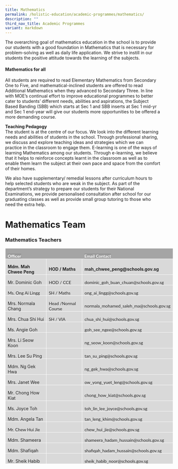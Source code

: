 ```yaml
---
title: Mathematics
permalink: /holistic-education/academic-programmes/mathematics/
description: ""
third_nav_title: Academic Programmes
variant: markdown
---
```

The overarching goal of mathematics education in the school is to provide our students with a good foundation in Mathematics that is necessary for problem-solving as well as daily life application. We strive to instill in our students the positive attitude towards the learning of the subjects.


#### **Mathematics for all**

All students are required to read Elementary Mathematics from Secondary One to Five, and mathematical-inclined students are offered to read Additional Mathematics when they advanced to Secondary Three. In line with MOE’s continual effort to improve educational programmes to better cater to students’ different needs, abilities and aspirations, the Subject Based Banding (SBB) which starts at Sec 1 and SBB inserts at Sec 1 mid-yr and Sec 1 end-year will give our students more opportunities to be offered a more demanding course.  
  
**Teaching Pedagogy**<br>
The student is at the centre of our focus. We look into the different learning needs and abilities of students in the school. Through professional sharing, we discuss and explore teaching ideas and strategies which we can practice in the classroom to engage them. E-learning is one of the ways of learning Mathematics among our students. Through e-learning, we believe that it helps to reinforce concepts learnt in the classroom as well as to enable them learn the subject at their own pace and space from the comfort of their homes.  
  
  
We also have supplementary/ remedial lessons after curriculum hours to help selected students who are weak in the subject. As part of the department’s strategy to prepare our students for their National Examinations, we provide personalised consultation after school for our graduating classes as well as provide small group tutoring to those who need the extra help.

# Mathematics Team
### Mathematics Teachers


<table style="width:108.06%;border-collapse:collapse;border:none;
 mso-border-alt:solid white .5pt;mso-border-themecolor:background1;mso-yfti-tbllook:
 1184;mso-padding-alt:0cm 5.4pt 0cm 5.4pt" width="108%" cellpadding="0" cellspacing="0" border="1" class="MsoTable15Grid5DarkAccent3"><tbody><tr style="mso-yfti-irow:-1;mso-yfti-firstrow:yes;mso-yfti-lastfirstrow:yes;
  height:19.15pt"><td style="width:27.16%;border:solid white 1.0pt;mso-border-themecolor:
  background1;border-right:none;mso-border-top-alt:solid white .5pt;mso-border-top-themecolor:
  background1;mso-border-left-alt:solid white .5pt;mso-border-left-themecolor:
  background1;mso-border-bottom-alt:solid white .5pt;mso-border-bottom-themecolor:
  background1;background:#A5A5A5;mso-background-themecolor:accent3;padding:
  0cm 5.4pt 0cm 5.4pt;height:19.15pt" width="27%"><p style="margin-bottom:0cm;line-height:normal;mso-yfti-cnfc:
  5" class="MsoNormal"><b><span style="font-size:10.5pt;font-family:&quot;Lato&quot;,sans-serif;mso-fareast-font-family:
  &quot;Times New Roman&quot;;color:white;background:#999999;mso-ansi-language:EN-SG">Officer</span></b><b><span style="font-size:10.5pt;mso-fareast-font-family:&quot;Times New Roman&quot;;color:white;
  mso-ansi-language:EN-SG"></span></b></p></td><td style="width:23.9%;border-top:solid white 1.0pt;mso-border-top-themecolor:
  background1;border-left:none;border-bottom:solid white 1.0pt;mso-border-bottom-themecolor:
  background1;border-right:none;mso-border-top-alt:solid white .5pt;mso-border-top-themecolor:
  background1;mso-border-bottom-alt:solid white .5pt;mso-border-bottom-themecolor:
  background1;background:#A5A5A5;mso-background-themecolor:accent3;padding:
  0cm 5.4pt 0cm 5.4pt;height:19.15pt" width="23%"></td><td style="width:48.94%;border:solid white 1.0pt;mso-border-themecolor:
  background1;border-left:none;mso-border-top-alt:solid white .5pt;mso-border-top-themecolor:
  background1;mso-border-bottom-alt:solid white .5pt;mso-border-bottom-themecolor:
  background1;mso-border-right-alt:solid white .5pt;mso-border-right-themecolor:
  background1;background:#A5A5A5;mso-background-themecolor:accent3;padding:
  0cm 5.4pt 0cm 5.4pt;height:19.15pt" width="48%"><p style="margin-bottom:0cm;line-height:normal;mso-yfti-cnfc:
  1" class="MsoNormal"><b><span style="font-size:10.5pt;font-family:&quot;Lato&quot;,sans-serif;mso-fareast-font-family:
  &quot;Times New Roman&quot;;color:white;background:#999999;mso-ansi-language:EN-SG">Email Contact</span></b><b><span style="font-size:10.5pt;mso-fareast-font-family:
  &quot;Times New Roman&quot;;color:white;mso-ansi-language:EN-SG"></span></b></p></td></tr><tr style="mso-yfti-irow:0;height:21.25pt"><td style="width:27.16%;border:solid white 1.0pt;mso-border-themecolor:
  background1;border-top:none;mso-border-top-alt:solid white .5pt;mso-border-top-themecolor:
  background1;mso-border-alt:solid white .5pt;mso-border-themecolor:background1;
  background:#D9D9D9;mso-background-themecolor:background1;mso-background-themeshade:
  217;padding:0cm 5.4pt 0cm 5.4pt;height:21.25pt" width="27%"><p style="margin-bottom:0cm;line-height:normal;mso-yfti-cnfc:
  68" class="MsoNormal"><b><span style="font-size:10.5pt;mso-fareast-font-family:&quot;Times New Roman&quot;;
  color:#222222;mso-ansi-language:EN-SG">Mdm. Mah Chwee Peng</span></b></p></td><td style="width:23.9%;border-top:none;border-left:none;
  border-bottom:solid white 1.0pt;mso-border-bottom-themecolor:background1;
  border-right:solid white 1.0pt;mso-border-right-themecolor:background1;
  mso-border-top-alt:solid white .5pt;mso-border-top-themecolor:background1;
  mso-border-left-alt:solid white .5pt;mso-border-left-themecolor:background1;
  mso-border-alt:solid white .5pt;mso-border-themecolor:background1;background:
  #D9D9D9;mso-background-themecolor:background1;mso-background-themeshade:217;
  padding:0cm 5.4pt 0cm 5.4pt;height:21.25pt" width="23%"><p style="margin-bottom:0cm;line-height:normal;mso-yfti-cnfc:
  64" class="MsoNormal"><b><span style="font-size:10.5pt;mso-fareast-font-family:&quot;Times New Roman&quot;;
  color:#222222;mso-ansi-language:EN-SG">HOD / Maths</span></b></p></td><td style="width:48.94%;border-top:none;border-left:none;
  border-bottom:solid white 1.0pt;mso-border-bottom-themecolor:background1;
  border-right:solid white 1.0pt;mso-border-right-themecolor:background1;
  mso-border-top-alt:solid white .5pt;mso-border-top-themecolor:background1;
  mso-border-left-alt:solid white .5pt;mso-border-left-themecolor:background1;
  mso-border-alt:solid white .5pt;mso-border-themecolor:background1;background:
  #D9D9D9;mso-background-themecolor:background1;mso-background-themeshade:217;
  padding:0cm 5.4pt 0cm 5.4pt;height:21.25pt" width="48%"><p style="margin-bottom:0cm;line-height:normal;mso-yfti-cnfc:
  64" class="MsoNormal"><b><span style="font-size:10.5pt;mso-fareast-font-family:&quot;Times New Roman&quot;;
  color:#222222;mso-ansi-language:EN-SG">mah_chwee_peng@schools.gov.sg</span></b></p></td></tr><tr style="mso-yfti-irow:1;height:21.25pt"><td style="width:27.16%;border:solid white 1.0pt;mso-border-themecolor:
  background1;border-top:none;mso-border-top-alt:solid white .5pt;mso-border-top-themecolor:
  background1;mso-border-alt:solid white .5pt;mso-border-themecolor:background1;
  background:#D9D9D9;mso-background-themecolor:background1;mso-background-themeshade:
  217;padding:0cm 5.4pt 0cm 5.4pt;height:21.25pt" width="27%"><p style="margin-bottom:0cm;line-height:normal;mso-yfti-cnfc:
  4" class="MsoNormal"><span style="font-size:10.5pt;mso-fareast-font-family:&quot;Times New Roman&quot;;
  color:#222222;mso-ansi-language:EN-SG">Mr. Dominic Goh</span></p></td><td style="width:23.9%;border-top:none;border-left:none;
  border-bottom:solid white 1.0pt;mso-border-bottom-themecolor:background1;
  border-right:solid white 1.0pt;mso-border-right-themecolor:background1;
  mso-border-top-alt:solid white .5pt;mso-border-top-themecolor:background1;
  mso-border-left-alt:solid white .5pt;mso-border-left-themecolor:background1;
  mso-border-alt:solid white .5pt;mso-border-themecolor:background1;background:
  #D9D9D9;mso-background-themecolor:background1;mso-background-themeshade:217;
  padding:0cm 5.4pt 0cm 5.4pt;height:21.25pt" width="23%"><p style="margin-bottom:0cm;line-height:normal" class="MsoNormal"><span style="font-size:10.5pt;font-family:&quot;Lato&quot;,sans-serif;mso-fareast-font-family:
  &quot;Times New Roman&quot;;color:#222222;mso-ansi-language:EN-SG">HOD / CCE</span><span style="font-size:10.5pt;mso-fareast-font-family:&quot;Times New Roman&quot;;color:#222222;
  mso-ansi-language:EN-SG"></span></p></td><td style="width:48.94%;border-top:none;border-left:none;
  border-bottom:solid white 1.0pt;mso-border-bottom-themecolor:background1;
  border-right:solid white 1.0pt;mso-border-right-themecolor:background1;
  mso-border-top-alt:solid white .5pt;mso-border-top-themecolor:background1;
  mso-border-left-alt:solid white .5pt;mso-border-left-themecolor:background1;
  mso-border-alt:solid white .5pt;mso-border-themecolor:background1;background:
  #D9D9D9;mso-background-themecolor:background1;mso-background-themeshade:217;
  padding:0cm 5.4pt 0cm 5.4pt;height:21.25pt" width="48%"><p style="margin-bottom:0cm;line-height:normal" class="MsoNormal"><span style="font-size:10.5pt;font-family:&quot;Lato&quot;,sans-serif;mso-fareast-font-family:
  &quot;Times New Roman&quot;;color:#222222;mso-ansi-language:EN-SG">dominic_goh_buan_chuan@schools.gov.sg</span><span style="font-size:10.5pt;mso-fareast-font-family:&quot;Times New Roman&quot;;color:#222222;
  mso-ansi-language:EN-SG"></span></p></td></tr><tr style="mso-yfti-irow:2;height:21.25pt"><td style="width:27.16%;border:solid white 1.0pt;mso-border-themecolor:
  background1;border-top:none;mso-border-top-alt:solid white .5pt;mso-border-top-themecolor:
  background1;mso-border-alt:solid white .5pt;mso-border-themecolor:background1;
  background:#D9D9D9;mso-background-themecolor:background1;mso-background-themeshade:
  217;padding:0cm 5.4pt 0cm 5.4pt;height:21.25pt" width="27%"><p style="margin-bottom:0cm;line-height:normal;mso-yfti-cnfc:
  68" class="MsoNormal"><span style="font-size:10.5pt;font-family:&quot;Lato&quot;,sans-serif;mso-fareast-font-family:
  &quot;Times New Roman&quot;;color:#222222;mso-ansi-language:EN-SG">Ms. Ong Ai Lingg</span><span style="font-size:10.5pt;mso-fareast-font-family:&quot;Times New Roman&quot;;color:#222222;
  mso-ansi-language:EN-SG"></span></p></td><td style="width:23.9%;border-top:none;border-left:none;
  border-bottom:solid white 1.0pt;mso-border-bottom-themecolor:background1;
  border-right:solid white 1.0pt;mso-border-right-themecolor:background1;
  mso-border-top-alt:solid white .5pt;mso-border-top-themecolor:background1;
  mso-border-left-alt:solid white .5pt;mso-border-left-themecolor:background1;
  mso-border-alt:solid white .5pt;mso-border-themecolor:background1;background:
  #D9D9D9;mso-background-themecolor:background1;mso-background-themeshade:217;
  padding:0cm 5.4pt 0cm 5.4pt;height:21.25pt" width="23%"><p style="margin-bottom:0cm;line-height:normal;mso-yfti-cnfc:
  64" class="MsoNormal"><span style="font-size:10.5pt;font-family:&quot;Lato&quot;,sans-serif;mso-fareast-font-family:
  &quot;Times New Roman&quot;;color:#222222;mso-ansi-language:EN-SG">SH / Maths</span><span style="font-size:10.5pt;mso-fareast-font-family:&quot;Times New Roman&quot;;color:#222222;
  mso-ansi-language:EN-SG"></span></p></td><td style="width:48.94%;border-top:none;border-left:none;
  border-bottom:solid white 1.0pt;mso-border-bottom-themecolor:background1;
  border-right:solid white 1.0pt;mso-border-right-themecolor:background1;
  mso-border-top-alt:solid white .5pt;mso-border-top-themecolor:background1;
  mso-border-left-alt:solid white .5pt;mso-border-left-themecolor:background1;
  mso-border-alt:solid white .5pt;mso-border-themecolor:background1;background:
  #D9D9D9;mso-background-themecolor:background1;mso-background-themeshade:217;
  padding:0cm 5.4pt 0cm 5.4pt;height:21.25pt" width="48%"><p style="margin-bottom:0cm;line-height:normal;mso-yfti-cnfc:
  64" class="MsoNormal"><span style="font-size:10.5pt;font-family:&quot;Lato&quot;,sans-serif;mso-fareast-font-family:
  &quot;Times New Roman&quot;;color:#222222;mso-ansi-language:EN-SG">ong_ai_lingg@schools.gov.sg</span><span style="font-size:10.5pt;mso-fareast-font-family:&quot;Times New Roman&quot;;color:#222222;
  mso-ansi-language:EN-SG"></span></p></td></tr><tr style="mso-yfti-irow:3;height:21.25pt"><td style="width:27.16%;border:solid white 1.0pt;mso-border-themecolor:
  background1;border-top:none;mso-border-top-alt:solid white .5pt;mso-border-top-themecolor:
  background1;mso-border-alt:solid white .5pt;mso-border-themecolor:background1;
  background:#D9D9D9;mso-background-themecolor:background1;mso-background-themeshade:
  217;padding:0cm 5.4pt 0cm 5.4pt;height:21.25pt" width="27%"><p style="margin-bottom:0cm;line-height:normal;mso-yfti-cnfc:
  4" class="MsoNormal"><span style="font-size:10.5pt;mso-fareast-font-family:&quot;Times New Roman&quot;;
  color:#222222;mso-ansi-language:EN-SG">Mrs. Normala Chang</span></p></td><td style="width:23.9%;border-top:none;border-left:none;
  border-bottom:solid white 1.0pt;mso-border-bottom-themecolor:background1;
  border-right:solid white 1.0pt;mso-border-right-themecolor:background1;
  mso-border-top-alt:solid white .5pt;mso-border-top-themecolor:background1;
  mso-border-left-alt:solid white .5pt;mso-border-left-themecolor:background1;
  mso-border-alt:solid white .5pt;mso-border-themecolor:background1;background:
  #D9D9D9;mso-background-themecolor:background1;mso-background-themeshade:217;
  padding:0cm 5.4pt 0cm 5.4pt;height:21.25pt" width="23%"><p style="margin-bottom:0cm;line-height:normal" class="MsoNormal"><span style="font-size:10.5pt;font-family:&quot;Lato&quot;,sans-serif;mso-fareast-font-family:
  &quot;Times New Roman&quot;;color:#222222;mso-ansi-language:EN-SG">Head /Normal Course</span><span style="font-size:10.5pt;mso-fareast-font-family:&quot;Times New Roman&quot;;color:#222222;
  mso-ansi-language:EN-SG"></span></p></td><td style="width:48.94%;border-top:none;border-left:none;
  border-bottom:solid white 1.0pt;mso-border-bottom-themecolor:background1;
  border-right:solid white 1.0pt;mso-border-right-themecolor:background1;
  mso-border-top-alt:solid white .5pt;mso-border-top-themecolor:background1;
  mso-border-left-alt:solid white .5pt;mso-border-left-themecolor:background1;
  mso-border-alt:solid white .5pt;mso-border-themecolor:background1;background:
  #D9D9D9;mso-background-themecolor:background1;mso-background-themeshade:217;
  padding:0cm 5.4pt 0cm 5.4pt;height:21.25pt" width="48%"><p style="margin-bottom:0cm;line-height:normal" class="MsoNormal"><span style="font-size:10.5pt;font-family:&quot;Lato&quot;,sans-serif;mso-fareast-font-family:
  &quot;Times New Roman&quot;;color:#222222;mso-ansi-language:EN-SG">normala_mohamed_saleh_ma@schools.gov.sg</span><span style="font-size:10.5pt;mso-fareast-font-family:&quot;Times New Roman&quot;;color:#222222;
  mso-ansi-language:EN-SG"></span></p></td></tr><tr style="mso-yfti-irow:4;height:21.25pt"><td style="width:27.16%;border:solid white 1.0pt;mso-border-themecolor:
  background1;border-top:none;mso-border-top-alt:solid white .5pt;mso-border-top-themecolor:
  background1;mso-border-alt:solid white .5pt;mso-border-themecolor:background1;
  background:#D9D9D9;mso-background-themecolor:background1;mso-background-themeshade:
  217;padding:0cm 5.4pt 0cm 5.4pt;height:21.25pt" width="27%"><p style="margin-bottom:0cm;line-height:normal;mso-yfti-cnfc:
  68" class="MsoNormal"><span style="font-size:10.5pt;mso-fareast-font-family:&quot;Times New Roman&quot;;
  color:#222222;mso-ansi-language:EN-SG">Mrs. Chua Shi Hui</span></p></td><td style="width:23.9%;border-top:none;border-left:none;
  border-bottom:solid white 1.0pt;mso-border-bottom-themecolor:background1;
  border-right:solid white 1.0pt;mso-border-right-themecolor:background1;
  mso-border-top-alt:solid white .5pt;mso-border-top-themecolor:background1;
  mso-border-left-alt:solid white .5pt;mso-border-left-themecolor:background1;
  mso-border-alt:solid white .5pt;mso-border-themecolor:background1;background:
  #D9D9D9;mso-background-themecolor:background1;mso-background-themeshade:217;
  padding:0cm 5.4pt 0cm 5.4pt;height:21.25pt" width="23%"><p style="margin-bottom:0cm;line-height:normal;mso-yfti-cnfc:
  64" class="MsoNormal"><span style="font-size:10.5pt;font-family:&quot;Lato&quot;,sans-serif;mso-fareast-font-family:
  &quot;Times New Roman&quot;;color:#222222;mso-ansi-language:EN-SG">SH / VIA</span><span style="font-size:10.5pt;mso-fareast-font-family:&quot;Times New Roman&quot;;color:#222222;
  mso-ansi-language:EN-SG"></span></p></td><td style="width:48.94%;border-top:none;border-left:none;
  border-bottom:solid white 1.0pt;mso-border-bottom-themecolor:background1;
  border-right:solid white 1.0pt;mso-border-right-themecolor:background1;
  mso-border-top-alt:solid white .5pt;mso-border-top-themecolor:background1;
  mso-border-left-alt:solid white .5pt;mso-border-left-themecolor:background1;
  mso-border-alt:solid white .5pt;mso-border-themecolor:background1;background:
  #D9D9D9;mso-background-themecolor:background1;mso-background-themeshade:217;
  padding:0cm 5.4pt 0cm 5.4pt;height:21.25pt" width="48%"><p style="margin-bottom:0cm;line-height:normal;mso-yfti-cnfc:
  64" class="MsoNormal"><span style="font-size:10.5pt;font-family:&quot;Lato&quot;,sans-serif;mso-fareast-font-family:
  &quot;Times New Roman&quot;;color:#222222;mso-ansi-language:EN-SG">chua_shi_hui@schools.gov.sg</span><span style="font-size:10.5pt;mso-fareast-font-family:&quot;Times New Roman&quot;;color:#222222;
  mso-ansi-language:EN-SG"></span></p></td></tr><tr style="mso-yfti-irow:5;height:21.25pt"><td style="width:27.16%;border:solid white 1.0pt;mso-border-themecolor:
  background1;border-top:none;mso-border-top-alt:solid white .5pt;mso-border-top-themecolor:
  background1;mso-border-alt:solid white .5pt;mso-border-themecolor:background1;
  background:#D9D9D9;mso-background-themecolor:background1;mso-background-themeshade:
  217;padding:0cm 5.4pt 0cm 5.4pt;height:21.25pt" width="27%"><p style="margin-bottom:0cm;line-height:normal;mso-yfti-cnfc:
  4" class="MsoNormal"><span style="font-size:10.5pt;mso-fareast-font-family:&quot;Times New Roman&quot;;
  color:#222222;mso-ansi-language:EN-SG">Ms. Angie Goh</span></p></td><td style="width:23.9%;border-top:none;border-left:none;
  border-bottom:solid white 1.0pt;mso-border-bottom-themecolor:background1;
  border-right:solid white 1.0pt;mso-border-right-themecolor:background1;
  mso-border-top-alt:solid white .5pt;mso-border-top-themecolor:background1;
  mso-border-left-alt:solid white .5pt;mso-border-left-themecolor:background1;
  mso-border-alt:solid white .5pt;mso-border-themecolor:background1;background:
  #D9D9D9;mso-background-themecolor:background1;mso-background-themeshade:217;
  padding:0cm 5.4pt 0cm 5.4pt;height:21.25pt" width="23%"></td><td style="width:48.94%;border-top:none;border-left:none;
  border-bottom:solid white 1.0pt;mso-border-bottom-themecolor:background1;
  border-right:solid white 1.0pt;mso-border-right-themecolor:background1;
  mso-border-top-alt:solid white .5pt;mso-border-top-themecolor:background1;
  mso-border-left-alt:solid white .5pt;mso-border-left-themecolor:background1;
  mso-border-alt:solid white .5pt;mso-border-themecolor:background1;background:
  #D9D9D9;mso-background-themecolor:background1;mso-background-themeshade:217;
  padding:0cm 5.4pt 0cm 5.4pt;height:21.25pt" width="48%"><p style="margin-bottom:0cm;line-height:normal" class="MsoNormal"><span style="font-size:10.5pt;font-family:&quot;Lato&quot;,sans-serif;mso-fareast-font-family:
  &quot;Times New Roman&quot;;color:#222222;mso-ansi-language:EN-SG">goh_see_ngee@schools.gov.sg</span><span style="font-size:10.5pt;mso-fareast-font-family:&quot;Times New Roman&quot;;color:#222222;
  mso-ansi-language:EN-SG"></span></p></td></tr><tr style="mso-yfti-irow:6;height:21.25pt"><td style="width:27.16%;border:solid white 1.0pt;mso-border-themecolor:
  background1;border-top:none;mso-border-top-alt:solid white .5pt;mso-border-top-themecolor:
  background1;mso-border-alt:solid white .5pt;mso-border-themecolor:background1;
  background:#D9D9D9;mso-background-themecolor:background1;mso-background-themeshade:
  217;padding:0cm 5.4pt 0cm 5.4pt;height:21.25pt" width="27%"><p style="margin-bottom:0cm;line-height:normal;mso-yfti-cnfc:
  68" class="MsoNormal"><span style="font-size:10.5pt;mso-fareast-font-family:&quot;Times New Roman&quot;;
  color:#222222;mso-ansi-language:EN-SG">Mrs. Li Seow Koon</span></p></td><td style="width:23.9%;border-top:none;border-left:none;
  border-bottom:solid white 1.0pt;mso-border-bottom-themecolor:background1;
  border-right:solid white 1.0pt;mso-border-right-themecolor:background1;
  mso-border-top-alt:solid white .5pt;mso-border-top-themecolor:background1;
  mso-border-left-alt:solid white .5pt;mso-border-left-themecolor:background1;
  mso-border-alt:solid white .5pt;mso-border-themecolor:background1;background:
  #D9D9D9;mso-background-themecolor:background1;mso-background-themeshade:217;
  padding:0cm 5.4pt 0cm 5.4pt;height:21.25pt" width="23%"></td><td style="width:48.94%;border-top:none;border-left:none;
  border-bottom:solid white 1.0pt;mso-border-bottom-themecolor:background1;
  border-right:solid white 1.0pt;mso-border-right-themecolor:background1;
  mso-border-top-alt:solid white .5pt;mso-border-top-themecolor:background1;
  mso-border-left-alt:solid white .5pt;mso-border-left-themecolor:background1;
  mso-border-alt:solid white .5pt;mso-border-themecolor:background1;background:
  #D9D9D9;mso-background-themecolor:background1;mso-background-themeshade:217;
  padding:0cm 5.4pt 0cm 5.4pt;height:21.25pt" width="48%"><p style="margin-bottom:0cm;line-height:normal;mso-yfti-cnfc:
  64" class="MsoNormal"><span style="font-size:10.5pt;font-family:&quot;Lato&quot;,sans-serif;mso-fareast-font-family:
  &quot;Times New Roman&quot;;color:#222222;mso-ansi-language:EN-SG">ng_seow_koon@schools.gov.sg</span><span style="font-size:10.5pt;mso-fareast-font-family:&quot;Times New Roman&quot;;color:#222222;
  mso-ansi-language:EN-SG"></span></p></td></tr><tr style="mso-yfti-irow:7;height:21.25pt"><td style="width:27.16%;border:solid white 1.0pt;mso-border-themecolor:
  background1;border-top:none;mso-border-top-alt:solid white .5pt;mso-border-top-themecolor:
  background1;mso-border-alt:solid white .5pt;mso-border-themecolor:background1;
  background:#D9D9D9;mso-background-themecolor:background1;mso-background-themeshade:
  217;padding:0cm 5.4pt 0cm 5.4pt;height:21.25pt" width="27%"><p style="margin-bottom:0cm;line-height:normal;mso-yfti-cnfc:
  4" class="MsoNormal"><span style="font-size:10.5pt;mso-fareast-font-family:&quot;Times New Roman&quot;;
  color:#222222;mso-ansi-language:EN-SG">Mrs. Lee Su Ping</span></p></td><td style="width:23.9%;border-top:none;border-left:none;
  border-bottom:solid white 1.0pt;mso-border-bottom-themecolor:background1;
  border-right:solid white 1.0pt;mso-border-right-themecolor:background1;
  mso-border-top-alt:solid white .5pt;mso-border-top-themecolor:background1;
  mso-border-left-alt:solid white .5pt;mso-border-left-themecolor:background1;
  mso-border-alt:solid white .5pt;mso-border-themecolor:background1;background:
  #D9D9D9;mso-background-themecolor:background1;mso-background-themeshade:217;
  padding:0cm 5.4pt 0cm 5.4pt;height:21.25pt" width="23%"></td><td style="width:48.94%;border-top:none;border-left:none;
  border-bottom:solid white 1.0pt;mso-border-bottom-themecolor:background1;
  border-right:solid white 1.0pt;mso-border-right-themecolor:background1;
  mso-border-top-alt:solid white .5pt;mso-border-top-themecolor:background1;
  mso-border-left-alt:solid white .5pt;mso-border-left-themecolor:background1;
  mso-border-alt:solid white .5pt;mso-border-themecolor:background1;background:
  #D9D9D9;mso-background-themecolor:background1;mso-background-themeshade:217;
  padding:0cm 5.4pt 0cm 5.4pt;height:21.25pt" width="48%"><p style="margin-bottom:0cm;line-height:normal" class="MsoNormal"><span style="font-size:10.5pt;font-family:&quot;Lato&quot;,sans-serif;mso-fareast-font-family:
  &quot;Times New Roman&quot;;color:#222222;mso-ansi-language:EN-SG">tan_su_ping@schools.gov.sg</span><span style="font-size:10.5pt;mso-fareast-font-family:&quot;Times New Roman&quot;;color:#222222;
  mso-ansi-language:EN-SG"></span></p></td></tr><tr style="mso-yfti-irow:8;height:21.25pt"><td style="width:27.16%;border:solid white 1.0pt;mso-border-themecolor:
  background1;border-top:none;mso-border-top-alt:solid white .5pt;mso-border-top-themecolor:
  background1;mso-border-alt:solid white .5pt;mso-border-themecolor:background1;
  background:#D9D9D9;mso-background-themecolor:background1;mso-background-themeshade:
  217;padding:0cm 5.4pt 0cm 5.4pt;height:21.25pt" width="27%"><p style="margin-bottom:0cm;line-height:normal;mso-yfti-cnfc:
  68" class="MsoNormal"><span style="font-size:10.5pt;mso-fareast-font-family:&quot;Times New Roman&quot;;
  color:#222222;mso-ansi-language:EN-SG">Mdm. Ng Gek Hwa</span></p></td><td style="width:23.9%;border-top:none;border-left:none;
  border-bottom:solid white 1.0pt;mso-border-bottom-themecolor:background1;
  border-right:solid white 1.0pt;mso-border-right-themecolor:background1;
  mso-border-top-alt:solid white .5pt;mso-border-top-themecolor:background1;
  mso-border-left-alt:solid white .5pt;mso-border-left-themecolor:background1;
  mso-border-alt:solid white .5pt;mso-border-themecolor:background1;background:
  #D9D9D9;mso-background-themecolor:background1;mso-background-themeshade:217;
  padding:0cm 5.4pt 0cm 5.4pt;height:21.25pt" width="23%"></td><td style="width:48.94%;border-top:none;border-left:none;
  border-bottom:solid white 1.0pt;mso-border-bottom-themecolor:background1;
  border-right:solid white 1.0pt;mso-border-right-themecolor:background1;
  mso-border-top-alt:solid white .5pt;mso-border-top-themecolor:background1;
  mso-border-left-alt:solid white .5pt;mso-border-left-themecolor:background1;
  mso-border-alt:solid white .5pt;mso-border-themecolor:background1;background:
  #D9D9D9;mso-background-themecolor:background1;mso-background-themeshade:217;
  padding:0cm 5.4pt 0cm 5.4pt;height:21.25pt" width="48%"><p style="margin-bottom:0cm;line-height:normal;mso-yfti-cnfc:
  64" class="MsoNormal"><span style="font-size:10.5pt;font-family:&quot;Lato&quot;,sans-serif;mso-fareast-font-family:
  &quot;Times New Roman&quot;;color:#222222;mso-ansi-language:EN-SG">ng_gek_hwa@schools.gov.sg</span><span style="font-size:10.5pt;mso-fareast-font-family:&quot;Times New Roman&quot;;color:#222222;
  mso-ansi-language:EN-SG"></span></p></td></tr><tr style="mso-yfti-irow:9;height:21.25pt"><td style="width:27.16%;border:solid white 1.0pt;mso-border-themecolor:
  background1;border-top:none;mso-border-top-alt:solid white .5pt;mso-border-top-themecolor:
  background1;mso-border-alt:solid white .5pt;mso-border-themecolor:background1;
  background:#D9D9D9;mso-background-themecolor:background1;mso-background-themeshade:
  217;padding:0cm 5.4pt 0cm 5.4pt;height:21.25pt" width="27%"><p style="margin-bottom:0cm;line-height:normal;mso-yfti-cnfc:
  4" class="MsoNormal"><span style="font-size:10.5pt;mso-fareast-font-family:&quot;Times New Roman&quot;;
  color:#222222;mso-ansi-language:EN-SG">Mrs. Janet Wee</span></p></td><td style="width:23.9%;border-top:none;border-left:none;
  border-bottom:solid white 1.0pt;mso-border-bottom-themecolor:background1;
  border-right:solid white 1.0pt;mso-border-right-themecolor:background1;
  mso-border-top-alt:solid white .5pt;mso-border-top-themecolor:background1;
  mso-border-left-alt:solid white .5pt;mso-border-left-themecolor:background1;
  mso-border-alt:solid white .5pt;mso-border-themecolor:background1;background:
  #D9D9D9;mso-background-themecolor:background1;mso-background-themeshade:217;
  padding:0cm 5.4pt 0cm 5.4pt;height:21.25pt" width="23%"></td><td style="width:48.94%;border-top:none;border-left:none;
  border-bottom:solid white 1.0pt;mso-border-bottom-themecolor:background1;
  border-right:solid white 1.0pt;mso-border-right-themecolor:background1;
  mso-border-top-alt:solid white .5pt;mso-border-top-themecolor:background1;
  mso-border-left-alt:solid white .5pt;mso-border-left-themecolor:background1;
  mso-border-alt:solid white .5pt;mso-border-themecolor:background1;background:
  #D9D9D9;mso-background-themecolor:background1;mso-background-themeshade:217;
  padding:0cm 5.4pt 0cm 5.4pt;height:21.25pt" width="48%"><p style="margin-bottom:0cm;line-height:normal" class="MsoNormal"><span style="font-size:10.5pt;font-family:&quot;Lato&quot;,sans-serif;mso-fareast-font-family:
  &quot;Times New Roman&quot;;color:#222222;mso-ansi-language:EN-SG">ow_yong_yuet_leng@schools.gov.sg</span><span style="font-size:10.5pt;mso-fareast-font-family:&quot;Times New Roman&quot;;color:#222222;
  mso-ansi-language:EN-SG"></span></p></td></tr><tr style="mso-yfti-irow:10;height:21.25pt"><td style="width:27.16%;border:solid white 1.0pt;mso-border-themecolor:
  background1;border-top:none;mso-border-top-alt:solid white .5pt;mso-border-top-themecolor:
  background1;mso-border-alt:solid white .5pt;mso-border-themecolor:background1;
  background:#D9D9D9;mso-background-themecolor:background1;mso-background-themeshade:
  217;padding:0cm 5.4pt 0cm 5.4pt;height:21.25pt" width="27%"><p style="margin-bottom:0cm;line-height:normal;mso-yfti-cnfc:
  68" class="MsoNormal"><span style="font-size:10.5pt;mso-fareast-font-family:&quot;Times New Roman&quot;;
  color:#222222;mso-ansi-language:EN-SG">Mr. Chong How Kiat</span></p></td><td style="width:23.9%;border-top:none;border-left:none;
  border-bottom:solid white 1.0pt;mso-border-bottom-themecolor:background1;
  border-right:solid white 1.0pt;mso-border-right-themecolor:background1;
  mso-border-top-alt:solid white .5pt;mso-border-top-themecolor:background1;
  mso-border-left-alt:solid white .5pt;mso-border-left-themecolor:background1;
  mso-border-alt:solid white .5pt;mso-border-themecolor:background1;background:
  #D9D9D9;mso-background-themecolor:background1;mso-background-themeshade:217;
  padding:0cm 5.4pt 0cm 5.4pt;height:21.25pt" width="23%"></td><td style="width:48.94%;border-top:none;border-left:none;
  border-bottom:solid white 1.0pt;mso-border-bottom-themecolor:background1;
  border-right:solid white 1.0pt;mso-border-right-themecolor:background1;
  mso-border-top-alt:solid white .5pt;mso-border-top-themecolor:background1;
  mso-border-left-alt:solid white .5pt;mso-border-left-themecolor:background1;
  mso-border-alt:solid white .5pt;mso-border-themecolor:background1;background:
  #D9D9D9;mso-background-themecolor:background1;mso-background-themeshade:217;
  padding:0cm 5.4pt 0cm 5.4pt;height:21.25pt" width="48%"><p style="margin-bottom:0cm;line-height:normal;mso-yfti-cnfc:
  64" class="MsoNormal"><span style="font-size:10.5pt;font-family:&quot;Lato&quot;,sans-serif;mso-fareast-font-family:
  &quot;Times New Roman&quot;;color:#222222;mso-ansi-language:EN-SG">chong_how_kiat@schools.gov.sg</span><span style="font-size:10.5pt;mso-fareast-font-family:&quot;Times New Roman&quot;;color:#222222;
  mso-ansi-language:EN-SG"></span></p></td></tr><tr style="mso-yfti-irow:11;height:21.25pt"><td style="width:27.16%;border:solid white 1.0pt;mso-border-themecolor:
  background1;border-top:none;mso-border-top-alt:solid white .5pt;mso-border-top-themecolor:
  background1;mso-border-alt:solid white .5pt;mso-border-themecolor:background1;
  background:#D9D9D9;mso-background-themecolor:background1;mso-background-themeshade:
  217;padding:0cm 5.4pt 0cm 5.4pt;height:21.25pt" width="27%"><p style="margin-bottom:0cm;line-height:normal;mso-yfti-cnfc:
  4" class="MsoNormal"><span style="font-size:10.5pt;mso-fareast-font-family:&quot;Times New Roman&quot;;
  color:#222222;mso-ansi-language:EN-SG">Ms. Joyce Toh</span></p></td><td style="width:23.9%;border-top:none;border-left:none;
  border-bottom:solid white 1.0pt;mso-border-bottom-themecolor:background1;
  border-right:solid white 1.0pt;mso-border-right-themecolor:background1;
  mso-border-top-alt:solid white .5pt;mso-border-top-themecolor:background1;
  mso-border-left-alt:solid white .5pt;mso-border-left-themecolor:background1;
  mso-border-alt:solid white .5pt;mso-border-themecolor:background1;background:
  #D9D9D9;mso-background-themecolor:background1;mso-background-themeshade:217;
  padding:0cm 5.4pt 0cm 5.4pt;height:21.25pt" width="23%"></td><td style="width:48.94%;border-top:none;border-left:none;
  border-bottom:solid white 1.0pt;mso-border-bottom-themecolor:background1;
  border-right:solid white 1.0pt;mso-border-right-themecolor:background1;
  mso-border-top-alt:solid white .5pt;mso-border-top-themecolor:background1;
  mso-border-left-alt:solid white .5pt;mso-border-left-themecolor:background1;
  mso-border-alt:solid white .5pt;mso-border-themecolor:background1;background:
  #D9D9D9;mso-background-themecolor:background1;mso-background-themeshade:217;
  padding:0cm 5.4pt 0cm 5.4pt;height:21.25pt" width="48%"><p style="margin-bottom:0cm;line-height:normal" class="MsoNormal"><span style="font-size:10.5pt;font-family:&quot;Lato&quot;,sans-serif;mso-fareast-font-family:
  &quot;Times New Roman&quot;;color:#222222;mso-ansi-language:EN-SG">toh_lin_lee_joyce@schools.gov.sg</span><span style="font-size:10.5pt;mso-fareast-font-family:&quot;Times New Roman&quot;;color:#222222;
  mso-ansi-language:EN-SG"></span></p></td></tr><tr style="mso-yfti-irow:12;height:21.25pt"><td style="width:27.16%;border:solid white 1.0pt;mso-border-themecolor:
  background1;border-top:none;mso-border-top-alt:solid white .5pt;mso-border-top-themecolor:
  background1;mso-border-alt:solid white .5pt;mso-border-themecolor:background1;
  background:#D9D9D9;mso-background-themecolor:background1;mso-background-themeshade:
  217;padding:0cm 5.4pt 0cm 5.4pt;height:21.25pt" width="27%"><p style="margin-bottom:0cm;line-height:normal;mso-yfti-cnfc:
  68" class="MsoNormal"><span style="font-size:10.5pt;mso-fareast-font-family:&quot;Times New Roman&quot;;
  color:#222222;mso-ansi-language:EN-SG">Mdm. Angela Tan</span></p></td><td style="width:23.9%;border-top:none;border-left:none;
  border-bottom:solid white 1.0pt;mso-border-bottom-themecolor:background1;
  border-right:solid white 1.0pt;mso-border-right-themecolor:background1;
  mso-border-top-alt:solid white .5pt;mso-border-top-themecolor:background1;
  mso-border-left-alt:solid white .5pt;mso-border-left-themecolor:background1;
  mso-border-alt:solid white .5pt;mso-border-themecolor:background1;background:
  #D9D9D9;mso-background-themecolor:background1;mso-background-themeshade:217;
  padding:0cm 5.4pt 0cm 5.4pt;height:21.25pt" width="23%"></td><td style="width:48.94%;border-top:none;border-left:none;
  border-bottom:solid white 1.0pt;mso-border-bottom-themecolor:background1;
  border-right:solid white 1.0pt;mso-border-right-themecolor:background1;
  mso-border-top-alt:solid white .5pt;mso-border-top-themecolor:background1;
  mso-border-left-alt:solid white .5pt;mso-border-left-themecolor:background1;
  mso-border-alt:solid white .5pt;mso-border-themecolor:background1;background:
  #D9D9D9;mso-background-themecolor:background1;mso-background-themeshade:217;
  padding:0cm 5.4pt 0cm 5.4pt;height:21.25pt" width="48%"><p style="margin-bottom:0cm;line-height:normal;mso-yfti-cnfc:
  64" class="MsoNormal"><span style="font-size:10.5pt;font-family:&quot;Lato&quot;,sans-serif;mso-fareast-font-family:
  &quot;Times New Roman&quot;;color:#222222;mso-ansi-language:EN-SG">tan_leng_khim@schools.gov.sg</span><span style="font-size:10.5pt;mso-fareast-font-family:&quot;Times New Roman&quot;;color:#222222;
  mso-ansi-language:EN-SG"></span></p></td></tr><tr style="mso-yfti-irow:13;height:21.25pt"><td style="width:27.16%;border:solid white 1.0pt;mso-border-themecolor:
  background1;border-top:none;mso-border-top-alt:solid white .5pt;mso-border-top-themecolor:
  background1;mso-border-alt:solid white .5pt;mso-border-themecolor:background1;
  background:#D9D9D9;mso-background-themecolor:background1;mso-background-themeshade:
  217;padding:0cm 5.4pt 0cm 5.4pt;height:21.25pt" width="27%"><p style="margin-bottom:0cm;line-height:normal;mso-yfti-cnfc:
  4" class="MsoNormal"><span style="font-size:10.5pt;font-family:&quot;Lato&quot;,sans-serif;mso-fareast-font-family:
  &quot;Times New Roman&quot;;color:#222222;mso-ansi-language:EN-SG">Mr. Chew Hui Jie</span><span style="font-size:10.5pt;mso-fareast-font-family:&quot;Times New Roman&quot;;color:#222222;
  mso-ansi-language:EN-SG"></span></p></td><td style="width:23.9%;border-top:none;border-left:none;
  border-bottom:solid white 1.0pt;mso-border-bottom-themecolor:background1;
  border-right:solid white 1.0pt;mso-border-right-themecolor:background1;
  mso-border-top-alt:solid white .5pt;mso-border-top-themecolor:background1;
  mso-border-left-alt:solid white .5pt;mso-border-left-themecolor:background1;
  mso-border-alt:solid white .5pt;mso-border-themecolor:background1;background:
  #D9D9D9;mso-background-themecolor:background1;mso-background-themeshade:217;
  padding:0cm 5.4pt 0cm 5.4pt;height:21.25pt" width="23%"></td><td style="width:48.94%;border-top:none;border-left:none;
  border-bottom:solid white 1.0pt;mso-border-bottom-themecolor:background1;
  border-right:solid white 1.0pt;mso-border-right-themecolor:background1;
  mso-border-top-alt:solid white .5pt;mso-border-top-themecolor:background1;
  mso-border-left-alt:solid white .5pt;mso-border-left-themecolor:background1;
  mso-border-alt:solid white .5pt;mso-border-themecolor:background1;background:
  #D9D9D9;mso-background-themecolor:background1;mso-background-themeshade:217;
  padding:0cm 5.4pt 0cm 5.4pt;height:21.25pt" width="48%"><p style="margin-bottom:0cm;line-height:normal" class="MsoNormal"><span style="font-size:10.5pt;font-family:&quot;Lato&quot;,sans-serif;mso-fareast-font-family:
  &quot;Times New Roman&quot;;color:#222222;mso-ansi-language:EN-SG">chew_hui_jie@schools.gov.sg</span><span style="font-size:10.5pt;mso-fareast-font-family:&quot;Times New Roman&quot;;color:#222222;
  mso-ansi-language:EN-SG"></span></p></td></tr><tr style="mso-yfti-irow:14;height:21.25pt"><td style="width:27.16%;border:solid white 1.0pt;mso-border-themecolor:
  background1;border-top:none;mso-border-top-alt:solid white .5pt;mso-border-top-themecolor:
  background1;mso-border-alt:solid white .5pt;mso-border-themecolor:background1;
  background:#D9D9D9;mso-background-themecolor:background1;mso-background-themeshade:
  217;padding:0cm 5.4pt 0cm 5.4pt;height:21.25pt" width="27%"><p style="margin-bottom:0cm;line-height:normal;mso-yfti-cnfc:
  68" class="MsoNormal"><span style="font-size:10.5pt;mso-fareast-font-family:&quot;Times New Roman&quot;;
  color:#222222;mso-ansi-language:EN-SG">Mdm. Shameera</span></p></td><td style="width:23.9%;border-top:none;border-left:none;
  border-bottom:solid white 1.0pt;mso-border-bottom-themecolor:background1;
  border-right:solid white 1.0pt;mso-border-right-themecolor:background1;
  mso-border-top-alt:solid white .5pt;mso-border-top-themecolor:background1;
  mso-border-left-alt:solid white .5pt;mso-border-left-themecolor:background1;
  mso-border-alt:solid white .5pt;mso-border-themecolor:background1;background:
  #D9D9D9;mso-background-themecolor:background1;mso-background-themeshade:217;
  padding:0cm 5.4pt 0cm 5.4pt;height:21.25pt" width="23%"></td><td style="width:48.94%;border-top:none;border-left:none;
  border-bottom:solid white 1.0pt;mso-border-bottom-themecolor:background1;
  border-right:solid white 1.0pt;mso-border-right-themecolor:background1;
  mso-border-top-alt:solid white .5pt;mso-border-top-themecolor:background1;
  mso-border-left-alt:solid white .5pt;mso-border-left-themecolor:background1;
  mso-border-alt:solid white .5pt;mso-border-themecolor:background1;background:
  #D9D9D9;mso-background-themecolor:background1;mso-background-themeshade:217;
  padding:0cm 5.4pt 0cm 5.4pt;height:21.25pt" width="48%"><p style="margin-bottom:0cm;line-height:normal;mso-yfti-cnfc:
  64" class="MsoNormal"><span style="font-size:10.5pt;font-family:&quot;Lato&quot;,sans-serif;mso-fareast-font-family:
  &quot;Times New Roman&quot;;color:#222222;mso-ansi-language:EN-SG">shameera_hadam_hussain@schools.gov.sg</span><span style="font-size:10.5pt;mso-fareast-font-family:&quot;Times New Roman&quot;;color:#222222;
  mso-ansi-language:EN-SG"></span></p></td></tr><tr style="mso-yfti-irow:15;height:21.25pt"><td style="width:27.16%;border:solid white 1.0pt;mso-border-themecolor:
  background1;border-top:none;mso-border-top-alt:solid white .5pt;mso-border-top-themecolor:
  background1;mso-border-alt:solid white .5pt;mso-border-themecolor:background1;
  background:#D9D9D9;mso-background-themecolor:background1;mso-background-themeshade:
  217;padding:0cm 5.4pt 0cm 5.4pt;height:21.25pt" width="27%"><p style="margin-bottom:0cm;line-height:normal;mso-yfti-cnfc:
  4" class="MsoNormal"><span style="font-size:10.5pt;mso-fareast-font-family:&quot;Times New Roman&quot;;
  color:#222222;mso-ansi-language:EN-SG">Mdm. Shafiqah</span></p></td><td style="width:23.9%;border-top:none;border-left:none;
  border-bottom:solid white 1.0pt;mso-border-bottom-themecolor:background1;
  border-right:solid white 1.0pt;mso-border-right-themecolor:background1;
  mso-border-top-alt:solid white .5pt;mso-border-top-themecolor:background1;
  mso-border-left-alt:solid white .5pt;mso-border-left-themecolor:background1;
  mso-border-alt:solid white .5pt;mso-border-themecolor:background1;background:
  #D9D9D9;mso-background-themecolor:background1;mso-background-themeshade:217;
  padding:0cm 5.4pt 0cm 5.4pt;height:21.25pt" width="23%"></td><td style="width:48.94%;border-top:none;border-left:none;
  border-bottom:solid white 1.0pt;mso-border-bottom-themecolor:background1;
  border-right:solid white 1.0pt;mso-border-right-themecolor:background1;
  mso-border-top-alt:solid white .5pt;mso-border-top-themecolor:background1;
  mso-border-left-alt:solid white .5pt;mso-border-left-themecolor:background1;
  mso-border-alt:solid white .5pt;mso-border-themecolor:background1;background:
  #D9D9D9;mso-background-themecolor:background1;mso-background-themeshade:217;
  padding:0cm 5.4pt 0cm 5.4pt;height:21.25pt" width="48%"><p style="margin-bottom:0cm;line-height:normal" class="MsoNormal"><span style="font-size:10.5pt;font-family:&quot;Lato&quot;,sans-serif;mso-fareast-font-family:
  &quot;Times New Roman&quot;;color:#222222;mso-ansi-language:EN-SG">shafiqah_hadam_hussain@schools.gov.sg</span><span style="font-size:10.5pt;mso-fareast-font-family:&quot;Times New Roman&quot;;color:#222222;
  mso-ansi-language:EN-SG"></span></p></td></tr><tr style="mso-yfti-irow:16;mso-yfti-lastrow:yes;height:21.25pt"><td style="width:27.16%;border:solid white 1.0pt;mso-border-themecolor:
  background1;border-top:none;mso-border-top-alt:solid white .5pt;mso-border-top-themecolor:
  background1;mso-border-alt:solid white .5pt;mso-border-themecolor:background1;
  background:#D9D9D9;mso-background-themecolor:background1;mso-background-themeshade:
  217;padding:0cm 5.4pt 0cm 5.4pt;height:21.25pt" width="27%"><p style="margin-bottom:0cm;line-height:normal;mso-yfti-cnfc:
  68" class="MsoNormal"><span style="font-size:10.5pt;mso-fareast-font-family:&quot;Times New Roman&quot;;
  color:#222222;mso-ansi-language:EN-SG">Mr. Sheik Habib</span></p></td><td style="width:23.9%;border-top:none;border-left:none;
  border-bottom:solid white 1.0pt;mso-border-bottom-themecolor:background1;
  border-right:solid white 1.0pt;mso-border-right-themecolor:background1;
  mso-border-top-alt:solid white .5pt;mso-border-top-themecolor:background1;
  mso-border-left-alt:solid white .5pt;mso-border-left-themecolor:background1;
  mso-border-alt:solid white .5pt;mso-border-themecolor:background1;background:
  #D9D9D9;mso-background-themecolor:background1;mso-background-themeshade:217;
  padding:0cm 5.4pt 0cm 5.4pt;height:21.25pt" width="23%"></td><td style="width:48.94%;border-top:none;border-left:none;
  border-bottom:solid white 1.0pt;mso-border-bottom-themecolor:background1;
  border-right:solid white 1.0pt;mso-border-right-themecolor:background1;
  mso-border-top-alt:solid white .5pt;mso-border-top-themecolor:background1;
  mso-border-left-alt:solid white .5pt;mso-border-left-themecolor:background1;
  mso-border-alt:solid white .5pt;mso-border-themecolor:background1;background:
  #D9D9D9;mso-background-themecolor:background1;mso-background-themeshade:217;
  padding:0cm 5.4pt 0cm 5.4pt;height:21.25pt" width="48%"><p style="margin-bottom:0cm;line-height:normal;mso-yfti-cnfc:
  64" class="MsoNormal"><span style="font-size:10.5pt;font-family:&quot;Lato&quot;,sans-serif;mso-fareast-font-family:
  &quot;Times New Roman&quot;;color:#222222;mso-ansi-language:EN-SG">sheik_habib_noor@schools.gov.sg</span><span style="font-size:10.5pt;mso-fareast-font-family:&quot;Times New Roman&quot;;color:#222222;
  mso-ansi-language:EN-SG"></span></p></td></tr></tbody></table>


